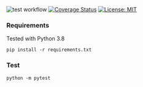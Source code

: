 ![test workflow](https://github.com/lkoppenol/tensorflow-nsynth/actions/workflows/build.yml/badge.svg)
[![Coverage Status](https://coveralls.io/repos/github/lkoppenol/tensorflow-nsynth/badge.svg?branch=main)](https://coveralls.io/github/lkoppenol/tensorflow-nsynth?branch=main)
[![License: MIT](https://img.shields.io/badge/License-MIT-brightgreen.svg)](https://opensource.org/licenses/MIT)
### Requirements
Tested with Python 3.8
```commandline
pip install -r requirements.txt
```

### Test
```commandline
python -m pytest
```
